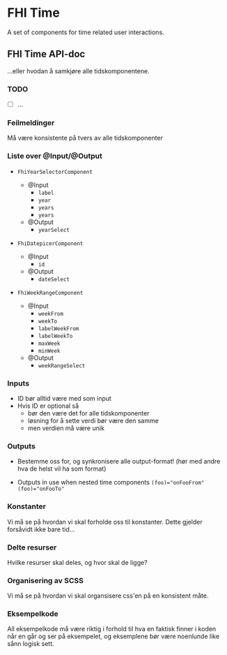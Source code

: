 # FHI Time

A set of components for time related user interactions.

## FHI Time API-doc

...eller hvodan å samkjøre alle tidskomponentene.

### TODO

- [ ] ...

### Feilmeldinger

Må være konsistente på tvers av alle tidskomponenter

### Liste over @Input/@Output

- `FhiYearSelectorComponent`
  - @Input
    - `label`
    - `year`
    - `years`
    - `years`
  - @Output
    - `yearSelect`

- `FhiDatepicerComponent`
  - @Input
    - `id`
  - @Output
    - `dateSelect`

- `FhiWeekRangeComponent`
  - @Input
    - `weekFrom`
    - `weekTo`
    - `labelWeekFrom`
    - `labelWeekTo`
    - `maxWeek`
    - `minWeek`
  - @Output
    - `weekRangeSelect`

### Inputs

- ID bør alltid være med som input
- Hvis ID er optional så
  - bør den være det for alle tidskomponenter
  - løsning for å sette verdi bør være den samme
  - men verdien må være unik

### Outputs

- Bestemme oss for, og synkronisere alle output-format! (hør med andre hva de helst vil ha som format)

- Outputs in use when nested time components
  `(foo)="onFooFrom"`
  `(foo)="onFooTo"`

### Konstanter

Vi må se på hvordan vi skal forholde oss til konstanter.
Dette gjelder forsåvidt ikke bare tid...

### Delte resurser

Hvilke resurser skal deles, og hvor skal de ligge?

### Organisering av SCSS

Vi må se på hvordan vi skal organsisere css'en på en konsistent måte.

### Eksempelkode

All eksempelkode må være riktig i forhold til hva en faktisk finner i koden når en går og ser på eksempelet, og eksemplene bør være noenlunde like sånn logisk sett.
